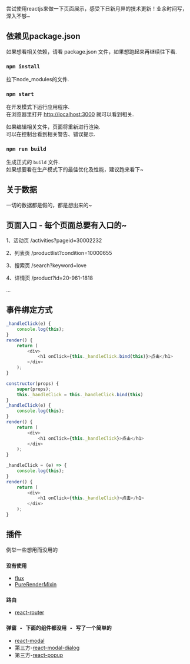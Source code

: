 尝试使用reactjs来做一下页面展示，感受下日新月异的技术更新！业余时间写，深入不够~

## 依赖见package.json

如果想看相关依赖，请看 package.json 文件，如果想跑起来再继续往下看.

### `npm install`

拉下node_modules的文件.

### `npm start`

在开发模式下运行应用程序.<br>
在浏览器里打开 [http://localhost:3000](http://localhost:3000) 就可以看到相关.

如果编辑相关文件，页面将重新进行渲染.<br>
可以在控制台看到相关警告、错误提示.

### `npm run build`

生成正式的 `build` 文件.<br>
如果想要看在生产模式下的最佳优化及性能，建议跑来看下~


## 关于数据

一切的数据都是假的，都是想出来的~


## 页面入口 - 每个页面总要有入口的~

1、活动页
/activities?pageid=30002232

2、列表页
/productlist?condition=10000655

3、搜索页
/search?keyword=love

4、详情页
/product?id=20-961-1818

...

## 事件绑定方式
```js
_handleClick(e) {
    console.log(this);
}
render() {
    return (
        <div>
            <h1 onClick={this._handleClick.bind(this)}>点击</h1>
        </div>
    );
}
```

```js
constructor(props) {
    super(props);
    this._handleClick = this._handleClick.bind(this)
}
_handleClick(e) {
    console.log(this);
}
render() {
    return (
        <div>
            <h1 onClick={this._handleClick}>点击</h1>
        </div>
    );
}
```

```js
_handleClick = (e) => {
    console.log(this);
}
render() {
    return (
        <div>
            <h1 onClick={this._handleClick}>点击</h1>
        </div>
    );
}
```

## 插件

例举一些想用而没用的

### `没有使用`

* [flux](https://github.com/facebook/flux)
* [PureRenderMixin](https://reactjs.org/docs/pure-render-mixin.html)

### `路由`

* [react-router](https://reacttraining.com/react-router/web/api/Route)

### `弹窗 - 下面的组件都没用 - 写了一个简单的`

* [react-modal](https://github.com/reactjs/react-modal)
* 第三方-[react-modal-dialog](https://github.com/qimingweng/react-modal-dialog)
* 第三方-[react-popup](https://github.com/minutemailer/react-popup)